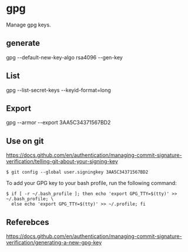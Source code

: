# gpg

Manage gpg keys.

## generate

gpg --default-new-key-algo rsa4096 --gen-key

## List

gpg --list-secret-keys --keyid-format=long


## Export

gpg --armor --export 3AA5C34371567BD2

## Use on git

https://docs.github.com/en/authentication/managing-commit-signature-verification/telling-git-about-your-signing-key

```
$ git config --global user.signingkey 3AA5C34371567BD2

```

To add your GPG key to your bash profile, run the following command:

```
$ if [ -r ~/.bash_profile ]; then echo 'export GPG_TTY=$(tty)' >> ~/.bash_profile; \
  else echo 'export GPG_TTY=$(tty)' >> ~/.profile; fi
```

## Referebces

https://docs.github.com/en/authentication/managing-commit-signature-verification/generating-a-new-gpg-key